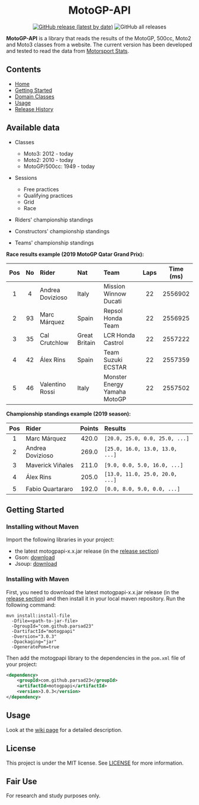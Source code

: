 <h1 align="center">MotoGP-API</h1>

<p align="center">
  <a href="https://github.com/ParsaD23/MotoGP-API/releases"><img alt="GitHub release (latest by date)" src="https://img.shields.io/github/v/release/ParsaD23/MotoGP-API?color=light%20green"></a> <img alt="GitHub all releases" src="https://img.shields.io/github/downloads/ParsaD23/MotoGP-API/total?color=light%20green"> 
</p>

**MotoGP-API** is a library that reads the results of the MotoGP, 500cc, Moto2 and Moto3 classes from a website. 
The current version has been developed and tested to read the data from [Motorsport Stats](https://results.motorsportstats.com/series/motogp/).

## Contents

* [Home](https://github.com/ParsaD23/MotoGP-API/wiki)
* [Getting Started](https://github.com/ParsaD23/MotoGP-API/wiki/1.-Getting-Started)
* [Domain Classes](https://github.com/ParsaD23/MotoGP-API/wiki/2.-Domain-classes)
* [Usage](https://github.com/ParsaD23/MotoGP-API/wiki/3.-Usage)
* [Release History](https://github.com/ParsaD23/MotoGP-API/wiki/4.-Release-History)

## Available data

* Classes
  
  * Moto3: 2012 - today
  * Moto2: 2010 - today
  * MotoGP/500cc: 1949 - today

* Sessions
  
  * Free practices
  * Qualifying practices
  * Grid
  * Race

* Riders' championship standings

* Constructors' championship standings

* Teams' championship standings

**Race results example (2019 MotoGP Qatar Grand Prix):**

| Pos | No  | Rider            | Nat           | Team                         | Laps | Time (ms) |
|:---:|:---:|:---------------- |:------------- |:---------------------------- |:----:|:---------:|
| 1   | 4   | Andrea Dovizioso | Italy         | Mission Winnow Ducati        | 22   | 2556902   |
| 2   | 93  | Marc Márquez     | Spain         | Repsol Honda Team            | 22   | 2556925   |
| 3   | 35  | Cal Crutchlow    | Great Britain | LCR Honda Castrol            | 22   | 2557222   |
| 4   | 42  | Álex Rins        | Spain         | Team Suzuki ECSTAR           | 22   | 2557359   |
| 5   | 46  | Valentino Rossi  | Italy         | Monster Energy Yamaha MotoGP | 22   | 2557502   |

**Championship standings example (2019 season):**

| Pos | Rider            | Points | Results                         |
|:---:|:---------------- |:------:|:------------------------------- |
| 1   | Marc Márquez     | 420.0  | `[20.0, 25.0, 0.0, 25.0, ...]`  |
| 2   | Andrea Dovizioso | 269.0  | `[25.0, 16.0, 13.0, 13.0, ...]` |
| 3   | Maverick Viñales | 211.0  | `[9.0, 0.0, 5.0, 16.0, ...]`    |
| 4   | Álex Rins        | 205.0  | `[13.0, 11.0, 25.0, 20.0, ...]` |
| 5   | Fabio Quartararo | 192.0  | `[0.0, 8.0, 9.0, 0.0, ...]`     |



## Getting Started

### Installing without Maven

Import the following libraries in your project:

* the latest motogpapi-x.x.jar release (in the [release section](https://github.com/ParsaD23/MotoGP-API/releases))
* Gson: [download](https://jar-download.com/artifacts/com.google.code.gson/gson/2.8.6)
* Jsoup: [download](https://jsoup.org/packages/jsoup-1.13.1.jar)

### Installing with Maven

First, you need to download the latest motogpapi-x.x.jar release (in the [release section](https://github.com/ParsaD23/MotoGP-API/releases)) and then install it in your local maven repository. Run the following command:

```shell
mvn install:install-file
  -Dfile=<path-to-jar-file>
  -DgroupId="com.github.parsad23"
  -DartifactId="motogpapi"
  -Dversion="3.0.3"
  -Dpackaging="jar"
  -DgeneratePom=true
```

Then add the motogpapi library to the dependencies in the `pom.xml` file of your project:

```xml
<dependency>
    <groupId>com.github.parsad23</groupId>
    <artifactId>motogpapi</artifactId>
    <version>3.0.3</version>
</dependency>
```

## Usage

Look at the [wiki page](https://github.com/ParsaD23/MotoGP-API/wiki) for a detailed description.

## License

This project is under the MIT license. See [LICENSE](https://github.com/ParsaD23/MotoGP-API/blob/master/LICENSE) for more information.

## Fair Use

For research and study purposes only.
